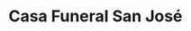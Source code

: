 ---
title: "Casa Funeral San José"
url: /taretan/casa-funeral-san-jose/
shop: directores de funerarias
---